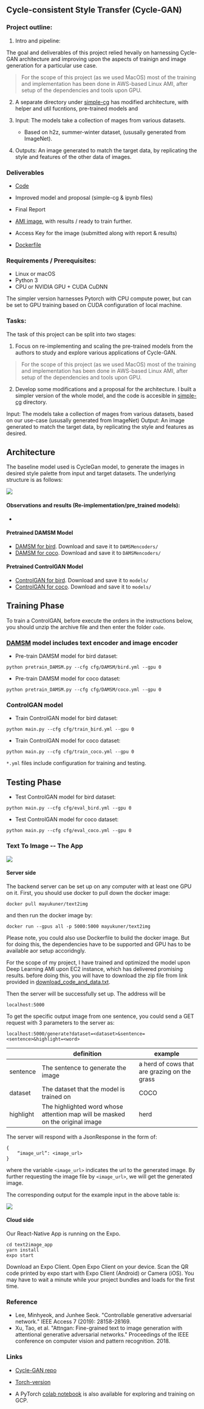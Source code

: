 ## Cycle-consistent Style Transfer (Cycle-GAN)

### Project outline:

1. Intro and pipeline: 

The goal and deliverables of this project relied hevaily on harnessing Cycle-GAN architecture and improving upon the aspects of trainign and image generation for a particular use case.
> For the scope of this project (as we used MacOS) most of the training and implementation has been done in AWS-based Linux AMI, after setup of the dependencies and tools upon GPU.

2. A separate directory under [simple-cg](https://github.com/gvsakashb/cyc-gan/tree/master/simple-cg) has modified architecture, with helper and util fucntions, pre-trained models and 

3. Input: The models take a collection of mages from various datasets.
   * Based on h2z, summer-winter dataset,   (ususally generated from ImageNet).

4. Outputs: An image generated to match the target data, by replicating the style and features of the other data of images.

### Deliverables
* [Code](https://github.com/gvsakashb/cyc-gan/afadf/) 
* Improved model and proposal (simple-cg & ipynb files)
* Final Report
* [AMI image](https://hub.docker.com/repository/docker/mayukuner/text2img), with results / ready to train further.
* Access Key for the image (submitted along with report & results)

* [Dockerfile](Dockerfile)

### Requirements / Prerequisites:
* Linux or macOS
* Python 3
* CPU or NVIDIA GPU + CUDA CuDNN

The simpler version harnesses Pytorch with CPU compute power, but can be set to GPU training based on CUDA configuration of local machine.

### Tasks:

The task of this project can be split into two stages:

1. Focus on re-implementing and scaling the pre-trained models from the authors to study and explore various applications of Cycle-GAN.

> For the scope of this project (as we used MacOS) most of the training and implementation has been done in AWS-based Linux AMI, after setup of the dependencies and tools upon GPU.


2. Develop some modifications and a proposal for the architecture. I built a simpler version of the whole model, and the code is accesible in [simple-cg](https://github.com/gvsakashb/cyc-gan/tree/master/simple-cg) directory. 
 
Input: The models take a collection of mages from various datasets, based on our use-case (ususally generated from ImageNet)
Output: An image generated to match the target data, by replicating the style and features as desired.



## Architecture
The baseline model used is CycleGan model, to generate the images in desired style palette from input and target datasets. The underlying structure is as follows:

![](https://github.com/mrlibw/ControlGAN/raw/master/archi.jpg)


#### Observations and results (Re-implementation/pre_trained models):

* 


#### Pretrained DAMSM Model
- [DAMSM for bird](https://drive.google.com/file/d/1dbdCgaYr3z80OVvISTbScSy5eOSqJVxv/view?usp=sharing). Download and save it to `DAMSMencoders/`
- [DAMSM for coco](https://drive.google.com/file/d/1k8FsZFQrrye4Ght1IVeuphFMhgFwOxTx/view?usp=sharing). Download and save it to `DAMSMencoders/`

#### Pretrained ControlGAN Model
- [ControlGAN for bird](https://drive.google.com/file/d/1g1Kx5-hUXfJOGlw2YK3oVa5C9IoQpnA_/view?usp=sharing). Download and save it to `models/`
- [ControlGAN for coco](https://drive.google.com/file/d/1Id5AMUFngoZ9Aj-EhMuc590Sv8E3tXjX/view?usp=sharing). Download and save it to `models/`


## Training Phase

To train a ControlGAN, before execute the orders in the instructions below, you should unzip the archive file and then enter the folder `code`.

### [DAMSM](https://github.com/taoxugit/AttnGAN) model includes text encoder and image encoder
- Pre-train DAMSM model for bird dataset:
```
python pretrain_DAMSM.py --cfg cfg/DAMSM/bird.yml --gpu 0
```
- Pre-train DAMSM model for coco dataset: 
```
python pretrain_DAMSM.py --cfg cfg/DAMSM/coco.yml --gpu 0
```
### ControlGAN model 
- Train ControlGAN model for bird dataset:
```
python main.py --cfg cfg/train_bird.yml --gpu 0
```
- Train ControlGAN model for coco dataset: 
```
python main.py --cfg cfg/train_coco.yml --gpu 0
```

`*.yml` files include configuration for training and testing.


## Testing Phase

- Test ControlGAN model for bird dataset:
```
python main.py --cfg cfg/eval_bird.yml --gpu 0
```
- Test ControlGAN model for coco dataset: 
```
python main.py --cfg cfg/eval_coco.yml --gpu 0
```


### Text To Image -- The App


![](imgs/controlgan.gif)

#### Server side

The backend server can be set up on any computer with at least one GPU on it. First, you should use docker to pull down the docker image:

```
docker pull mayukuner/text2img
```

and then run the docker image by:

```
docker run --gpus all -p 5000:5000 mayukuner/text2img
```

Please note, you could also use Dockerfile to build the docker image. But for doing this, the dependencies have to be supported and GPU has to be available aor setup accoridngly.

For the scope of my project, I have trained and optimized the model upon Deep Learning AMI upon EC2 instance, which has delivered promising results.
before doing this, you will have to download the zip file from link provided in [download_code_and_data.txt](download_code_and_data.txt).

Then the server will be successfully set up. The address will be 

```
localhost:5000
```

To get the specific output image from one sentence, you could send a GET request with 3 parameters to the server as:

```
localhost:5000/generate?dataset=<dataset>&sentence=<sentence>&highlight=<word>
```

|           | definition                                                                     | example                                      |
|-----------|--------------------------------------------------------------------------------|----------------------------------------------|
| sentence  | The sentence to generate the image                                             | a herd of cows that are grazing on the grass |
| dataset   | The dataset that the model is trained on                                       | COCO                                         |
| highlight | The highlighted word whose attention  map will be masked on the original image | herd                                         |


The server will respond with a JsonResponse in the form of:

```
{
    “image_url”: <image_url>
}
```

where the variable `<image_url>` indicates the url to the generated image. By further requesting the image file by `<image_url>`, we will get the generated image.

The corresponding output for the example input in the above table is:

![](imgs/example_output.png)

#### Cloud side


Our React-Native App is running on the Expo. 

```
cd text2image_app
yarn install
expo start
```

Download an Expo Client. Open Expo Client on your device. Scan the QR code printed by expo start with Expo Client (Android) or Camera (iOS). You may have to wait a minute while your project bundles and loads for the first time.



### Reference

- Lee, Minhyeok, and Junhee Seok. "Controllable generative adversarial network." IEEE Access 7 (2019): 28158-28169.
- Xu, Tao, et al. "Attngan: Fine-grained text to image generation with attentional generative adversarial networks." Proceedings of the IEEE conference on computer vision and pattern recognition. 2018.

### Links
- [Cycle-GAN repo](https://github.com/junyanz/pytorch-CycleGAN-and-pix2pix)

- [Torch-version](https://github.com/junyanz/CycleGAN)

- A PyTorch [colab notebook](https://colab.research.google.com/github/junyanz/pytorch-CycleGAN-and-pix2pix/blob/master/CycleGAN.ipynb) is also available for exploring and training on GCP.
